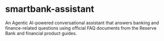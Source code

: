 # smartbank-assistant
An Agentic AI-powered conversational assistant that answers banking and finance-related questions using official FAQ documents from the Reserve Bank and financial product guides.  
